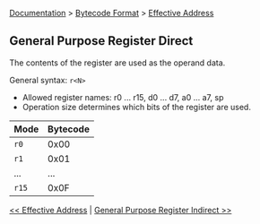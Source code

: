 [Documentation](../../README.md) > [Bytecode Format](../README.md) > [Effective Address](../EffectiveAddress.md)

## General Purpose Register Direct

The contents of the register are used as the operand data.

General syntax: `r<N>`

* Allowed register names: r0 ... r15, d0 ... d7, a0 ... a7, sp
* Operation size determines which bits of the register are used.

| Mode | Bytecode |
| - | - |
| `r0` | 0x00 |
| `r1` | 0x01 |
| ... | ... |
| `r15` | 0x0F |

[<< Effective Address](../EffectiveAddress.md) | [General Purpose Register Indirect >>](./p_02.md)
